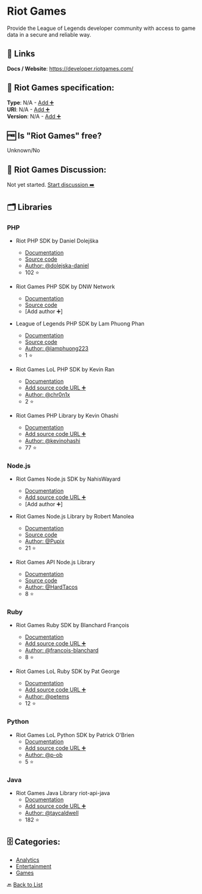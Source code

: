 # Riot Games
Provide the League of Legends developer community with access to game data in a secure and reliable way.

##  🔗 Links
**Docs / Website**: https://developer.riotgames.com/

## 🧬 Riot Games specification:
**Type**: N/A - [Add ➕](https://github.com/apis-list/apis-list/edit/main/apis-list.yaml)  
**URI**: N/A - [Add ➕](https://github.com/apis-list/apis-list/edit/main/apis-list.yaml)  
**Version**: N/A - [Add ➕](https://github.com/apis-list/apis-list/edit/main/apis-list.yaml)

## 🆓 Is "Riot Games" free?
Unknown/No  

## 💬 Riot Games Discussion:
Not yet started. [Start discussion ➡️](https://github.com/apis-list/apis-list/discussions/new)

## 🗂️ Libraries
### PHP
- Riot PHP SDK by Daniel Dolejška
    - [Documentation](https://github.com/dolejska-daniel/riot-api)
    - [Source code](https://github.com/dolejska-daniel/riot-api/tree/master/src)
    - [Author: @dolejska-daniel](https://github.com/dolejska-daniel)
    - 102 ⭐

- Riot Games PHP SDK by DNW Network
    - [Documentation](https://packagist.org/packages/dnwnetwork/php-riot-api)
    - [Source code](https://github.com/DNWNetwork/php-riot-api)
    - [Add author ➕]

- League of Legends PHP SDK by Lam Phuong Phan
    - [Documentation](https://packagist.org/packages/lpphan/riot-api)
    - [Source code](https://github.com/lamphuong223/riot-api-php)
    - [Author: @lamphuong223](https://github.com/lamphuong223)
    - 1 ⭐

- Riot Games LoL PHP SDK by Kevin Ran
    - [Documentation](https://github.com/chr0n1x/league-of-legends-api-core)
    - [Add source code URL ➕]()
    - [Author: @chr0n1x](https://github.com/chr0n1x)
    - 2 ⭐

- Riot Games PHP Library by Kevin Ohashi
    - [Documentation](https://github.com/kevinohashi/php-riot-api)
    - [Add source code URL ➕]()
    - [Author: @kevinohashi](https://github.com/kevinohashi)
    - 77 ⭐

### Node.js
- Riot Games Node.js SDK by NahisWayard
    - [Documentation](https://github.com/NahisWayard/wrapper-node-riot-api)
    - [Add source code URL ➕]()
    - [Add author ➕]

- Riot Games Node.js Library by Robert Manolea
    - [Documentation](https://www.npmjs.com/package/lol-riot-api)
    - [Source code](https://github.com/Pupix/lol-riot-api)
    - [Author: @Pupix](https://github.com/Pupix)
    - 21 ⭐

- Riot Games API Node.js Library
    - [Documentation](https://developer.riotgames.com/api/methods)
    - [Source code](https://github.com/HardTacos/riot-games-api-nodejs)
    - [Author: @HardTacos](https://github.com/HardTacos)
    - 8 ⭐

### Ruby
- Riot Games Ruby SDK by Blanchard François
    - [Documentation](https://github.com/francois-blanchard/riot_lol_api)
    - [Add source code URL ➕]()
    - [Author: @francois-blanchard](https://github.com/francois-blanchard)
    - 8 ⭐

- Riot Games LoL Ruby SDK by Pat George
    - [Documentation](https://github.com/petems/riot_api)
    - [Add source code URL ➕]()
    - [Author: @petems](https://github.com/petems)
    - 12 ⭐

### Python
- Riot Games LoL Python SDK by Patrick O&#x27;Brien
    - [Documentation](https://github.com/p-ob/lolPy)
    - [Add source code URL ➕]()
    - [Author: @p-ob](https://github.com/p-ob)
    - 5 ⭐

### Java
- Riot Games Java Library riot-api-java
    - [Documentation](https://github.com/rithms/riot-api-java)
    - [Add source code URL ➕]()
    - [Author: @taycaldwell](https://github.com/taycaldwell)
    - 182 ⭐


## 🗄️ Categories:
- [Analytics](https://github.com/apis-list/apis-list#analytics-)
- [Entertainment](https://github.com/apis-list/apis-list#entertainment-)
- [Games](https://github.com/apis-list/apis-list#games-)

🔙  [Back to List](https://github.com/apis-list/apis-list)
